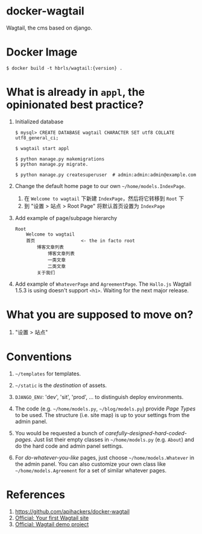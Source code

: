 docker-wagtail
==
Wagtail, the cms based on django.

Docker Image
==

    $ docker build -t hbrls/wagtail:{version} .

What is already in `appl`, the opinionated best practice?
==

1. Initialized database

       $ mysql> CREATE DATABASE wagtail CHARACTER SET utf8 COLLATE utf8_general_ci;

       $ wagtail start appl

       $ python manage.py makemigrations
       $ python manage.py migrate.

       $ python manage.py createsuperuser  # admin:admin:admin@example.com

2.  Change the default home page to our own `~/home/models.IndexPage`.

    1. 在 `Welcome to wagtail` 下新建 `IndexPage`，然后将它转移到 `Root` 下
    2. 到 "设置 > 站点 > Root Page" 将默认首页设置为 `IndexPage`

3. Add example of page/subpage hierarchy

       Root
           Welcome to wagtail
           首页                 <- the in facto root
               博客文章列表
                   博客文章列表
                   一类文章
                   二类文章
               关于我们

4. Add example of `WhateverPage` and `AgreementPage`. The `Hallo.js` Wagtail 1.5.3 is using doesn't support `<h1>`. Waiting for the next major release.

What you are supposed to move on?
==

1. "设置 > 站点"

Conventions
==

1. `~/templates` for templates.

2. `~/static` is the *destination* of assets.

3. `DJANGO_ENV`: 'dev', 'sit', 'prod', ... to distinguish deploy environments.

4. The code (e.g. `~/home/models.py`, `~/blog/models.py`) provide *Page Types* to be used. The structure (i.e. site map) is up to your settings from the admin panel.

4. You would be requested a bunch of *carefully-designed-hard-coded-pages*. Just list their empty classes in `~/home/models.py` (e.g. `About`) and do the hard code and admin panel settings.

5. For *do-whatever-you-like* pages, just choose `~/home/models.Whatever` in the admin panel. You can also customize your own class like `~/home/models.Agreement` for a set of similar whatever pages.

References
==

1. https://github.com/apihackers/docker-wagtail
2. [Official: Your first Wagtail site](http://docs.wagtail.io/en/latest/getting_started/tutorial.html)
3. [Official: Wagtail demo project](https://github.com/torchbox/wagtaildemo)

